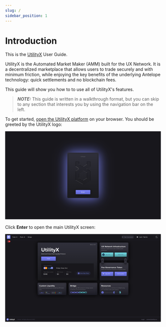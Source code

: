 ```yaml
---
slug: /
sidebar_position: 1
---
```


# Introduction

This is the [UtilityX](https://utilityx.io) User Guide.

UtilityX is the Automated Market Maker (AMM) built for the UX Network. It is a decentralized marketplace that allows users to trade securely and with minimum friction, while enjoying the key benefits of the underlying Antelope technology: quick settlements and no blockchain fees.

This guide will show you how to to use all of UtilityX's features.

> **_NOTE:_** This guide is written in a walkthrough format, but you can skip to any section that interests you by using the navigation bar on the left.

To get started, [open the UtilityX platform](https://utilityx.io) on your browser. You should be greeted by the UtilityX logo:

![](fig/intro.png)

Click **Enter** to open the main UtilityX screen:

![](fig/main.png)